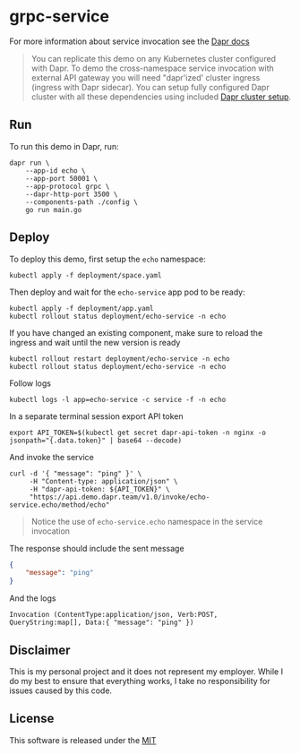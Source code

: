 # grpc-service

For more information about service invocation see the [Dapr docs](https://github.com/dapr/docs/tree/master/concepts/service-invocation)

> You can replicate this demo on any Kubernetes cluster configured with Dapr. To demo the cross-namespace service invocation with external API gateway you will need "dapr'ized' cluster ingress (ingress with Dapr sidecar). You can setup fully configured Dapr cluster with all these dependencies using included [Dapr cluster setup](../setup#dapr-cluster-setup).

## Run 

To run this demo in Dapr, run:

```shell
dapr run \
    --app-id echo \
    --app-port 50001 \
    --app-protocol grpc \
    --dapr-http-port 3500 \
    --components-path ./config \
    go run main.go
```

## Deploy

To deploy this demo, first setup the `echo` namespace:

```shell
kubectl apply -f deployment/space.yaml
```

Then deploy and wait for the `echo-service` app pod to be ready:

```shell
kubectl apply -f deployment/app.yaml
kubectl rollout status deployment/echo-service -n echo 
```

If you have changed an existing component, make sure to reload the ingress and wait until the new version is ready

```shell
kubectl rollout restart deployment/echo-service -n echo 
kubectl rollout status deployment/echo-service -n echo 
```

Follow logs

```shell
kubectl logs -l app=echo-service -c service -f -n echo
```

In a separate terminal session export API token

```shell
export API_TOKEN=$(kubectl get secret dapr-api-token -n nginx -o jsonpath="{.data.token}" | base64 --decode)
```

And invoke the service

```shell
curl -d '{ "message": "ping" }' \
     -H "Content-type: application/json" \
     -H "dapr-api-token: ${API_TOKEN}" \
     "https://api.demo.dapr.team/v1.0/invoke/echo-service.echo/method/echo"
```

> Notice the use of `echo-service.echo` namespace in the service invocation 

The response should include the sent message 

```json
{ 
    "message": "ping" 
}
```

And the logs

```shell
Invocation (ContentType:application/json, Verb:POST, QueryString:map[], Data:{ "message": "ping" })
```

## Disclaimer

This is my personal project and it does not represent my employer. While I do my best to ensure that everything works, I take no responsibility for issues caused by this code.

## License

This software is released under the [MIT](../LICENSE)
